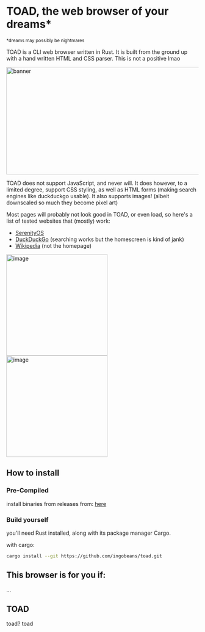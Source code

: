 # TOAD, the web browser of your dreams*
<sup>*dreams may possibly be nightmares</sup>

TOAD is a CLI web browser written in Rust. It is built from the ground up with a hand written HTML and CSS parser. This is not a positive lmao

<img width="956" height="281" alt="banner" src="https://github.com/user-attachments/assets/62c67377-f0ff-4fcd-b951-bf644861f79c" />

TOAD does not support JavaScript, and never will. It does however, to a limited degree, support CSS styling, as well as HTML forms (making search engines like duckduckgo usable). It also supports images! (albeit downscaled so much they become pixel art)

Most pages will probably not look good in TOAD, or even load, so here's a list of tested websites that (mostly) work:
- [SerenityOS](https://serenityos.org/)
- [DuckDuckGo](https://html.duckduckgo.com/html/) (searching works but the homescreen is kind of jank)
- [Wikipedia](https://en.wikipedia.org/wiki/%22Hello,_World!%22_program) (not the homepage)

<img height="265" alt="image" src="https://github.com/user-attachments/assets/46570d33-2d73-46bf-93d4-c2f3d280adbd" />
<img height="265" alt="image" src="https://github.com/user-attachments/assets/bc3b8000-1d30-4437-b428-4f64357783d2" />



## How to install

### Pre-Compiled
install binaries from releases from: [here](https://github.com/ingobeans/toad/releases)

### Build yourself
you'll need Rust installed, along with its package manager Cargo.

with cargo:
```bash
cargo install --git https://github.com/ingobeans/toad.git
```

## This browser is for you if:
...
## TOAD
toad? toad
